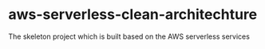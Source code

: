 # aws-serverless-clean-architechture
The skeleton project which is built based on the AWS serverless services
